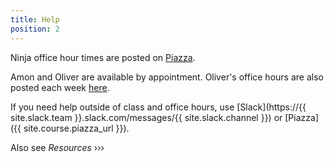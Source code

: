 ```yaml
---
title: Help
position: 2
---
```


Ninja office hour times are posted on
[Piazza](https://piazza.com/class/iy3bgqkraq97c0?cid=17).

Amon and Oliver are available by appointment. Oliver's office hours are also posted each week [here](http://hackingthelibrary.org).

If you need help outside of class and office hours, use [Slack](https://{{ site.slack.team }}.slack.com/messages/{{ site.slack.channel }}) or [Piazza]({{ site.course.piazza_url }}).

Also see *Resources* &rsaquo;&rsaquo;&rsaquo;
